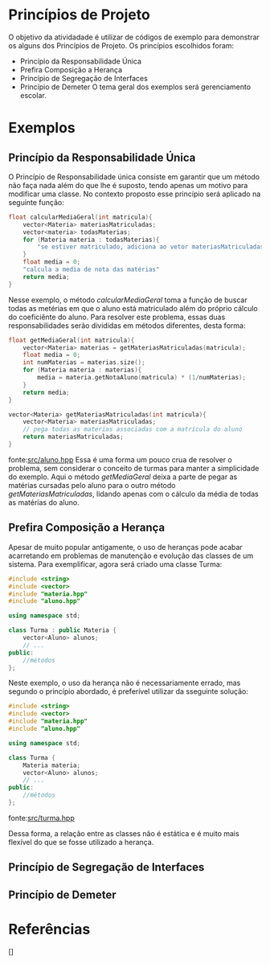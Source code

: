 # Princípios de Projeto
  O objetivo da atividadade é utilizar de códigos de exemplo para demonstrar os alguns dos Princípios de Projeto. Os princípios 
escolhidos foram:
- Princípio da Responsabilidade Única
- Prefira Composição a Herança
- Princípio de Segregação de Interfaces
- Princípio de Demeter 
  O tema geral dos exemplos será gerenciamento escolar. 

# Exemplos
## Princípio da Responsabilidade Única
  O Princípio de Responsabilidade única consiste em garantir que um método não faça nada além do que lhe é suposto, tendo apenas 
um motivo para modificar uma classe. No contexto proposto esse princípio será aplicado na seguinte função:
```c++
float calcularMediaGeral(int matricula){
    vector<Materia> materiasMatriculadas;
    vector<materia> todasMaterias;
    for (Materia materia : todasMaterias){
        "se estiver matriculado, adiciona ao vetor materiasMatriculadas"
    }
    float media = 0;
    "calcula a media de nota das matérias"
    return media;
}
```
  Nesse exemplo, o método _calcularMediaGeral_ toma a função de buscar todas as metérias em que o aluno está matriculado além do próprio cálculo do 
coeficiênte do aluno.
  Para resolver este problema, essas duas responsabilidades serão divididas em métodos diferentes, desta forma:
```c++
float getMediaGeral(int matricula){
    vector<Materia> materias = getMateriasMatriculadas(matricula);
    float media = 0;
    int numMaterias = materias.size();
    for (Materia materia : materias){
        media = materia.getNotaAluno(matricula) * (1/numMaterias);
    }
    return media;
}

vector<Materia> getMateriasMatriculadas(int matricula){
    vector<Materia> materiasMatriculadas;
    // pega todas as materias associadas com a matrícula do aluno
    return materiasMatriculadas;
}
```
fonte:[src/aluno.hpp](src/aluno.hpp)
  Essa é uma forma um pouco crua de resolver o problema, sem considerar o conceito de turmas para manter a simplicidade do exemplo. Aqui
o método _getMediaGeral_ deixa a parte de pegar as matérias cursadas pelo aluno para o outro método _getMateriasMatriculadas_, lidando apenas com o cálculo da média de todas as matérias do aluno. 


## Prefira Composição a Herança
Apesar de muito popular antigamente, o uso de heranças pode acabar acarretando em problemas de manutenção e evolução das classes de um sistema. Para exemplificar, agora será criado uma classe Turma:
```c++
#include <string>
#include <vector>
#include "materia.hpp"
#include "aluno.hpp"

using namespace std;

class Turma : public Materia {
    vector<Aluno> alunos;
    // ...
public:
    //métodos
};
```
Neste exemplo, o uso da herança não é necessariamente errado, mas segundo o princípio abordado, é preferível utilizar da sseguinte solução:

```c++
#include <string>
#include <vector>
#include "materia.hpp"
#include "aluno.hpp"

using namespace std;

class Turma {
    Materia materia;
    vector<Aluno> alunos;
    // ...
public:
    //métodos
};
```
fonte:[src/turma.hpp](src/turma.hpp)

Dessa forma, a relação entre as classes não é estática e é muito mais flexível do que se fosse utilizado a herança.


## Princípio de Segregação de Interfaces

## Princípio de Demeter

# Referências
[]